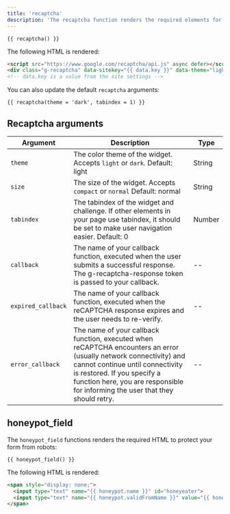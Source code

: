```yaml
---
title: 'recaptcha'
description: 'The recaptcha function renders the required elements for a recaptcha component.'
---
```


```canvas
{{ recaptcha() }}
```

The following HTML is rendered:

```html
<script src="https://www.google.com/recaptcha/api.js" async defer></script>
<div class="g-recaptcha" data-sitekey="{{ data.key }}" data-theme="light" data-size="normal" data-tabindex="0" data-callback="" data-expired-callback="" data-error-callback=""></div>
<!-- data.key is a value from the site settings -->
```

You can also update the default `recaptcha` arguments:

```canvas
{{ recaptcha(theme = 'dark', tabindex = 1) }}
```

## Recaptcha arguments

Argument           | Description                                          | Type
------------------ | ---------------------------------------------------- | -------
`theme`            | The color theme of the widget. Accepts `light` or `dark`. Default: light | String
`size`             | The size of the widget. Accepts `compact` or `normal` Default: normal | String
`tabindex`         | The tabindex of the widget and challenge. If other elements in your page use tabindex, it should be set to make user navigation easier. Default: 0 | Number
`callback`         | The name of your callback function, executed when the user submits a successful response. The g-recaptcha-response token is passed to your callback. | --
`expired_callback` | The name of your callback function, executed when the reCAPTCHA response expires and the user needs to re-verify. | --
`error_callback`   | The name of your callback function, executed when reCAPTCHA encounters an error (usually network connectivity) and cannot continue until connectivity is restored. If you specify a function here, you are responsible for informing the user that they should retry. | --

## honeypot_field

The `honeypot_field` functions renders the required HTML to protect your form from robots:

```canvas
{{ honeypot_field() }}
```

The following HTML is rendered:

```html
<span style="display: none;">
  <input type="text" name="{{ honeypot.name }}" id="honeyeater">
  <input type="text" name="{{ honeypot.validFromName }}" value="{{ honeypot.validFromValue }}" id="honeyeater-ttl">
</span>
```
